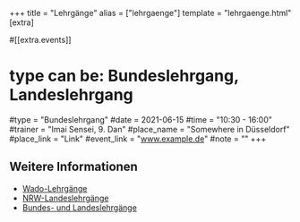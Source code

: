 +++
title = "Lehrgänge"
alias = ["lehrgaenge"]
template = "lehrgaenge.html"
[extra]

#[[extra.events]]
# type can be: Bundeslehrgang, Landeslehrgang
#type = "Bundeslehrgang"
#date = 2021-06-15
#time = "10:30 - 16:00"
#trainer = "Imai Sensei, 9. Dan"
#place_name = "Somewhere in Düsseldorf"
#place_link = "Link"
#event_link = "www.example.de"
#note = ""
+++

## Weitere Informationen

* [Wado-Lehrgänge](https://www.wado-karate.de)
* [NRW-Landeslehrgänge](https://www.kdnw.de)
* [Bundes- und Landeslehrgänge](https://www.karate.de)
